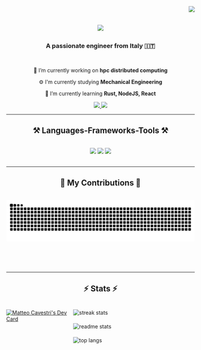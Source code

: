 <img align="right" src="https://visitor-badge.laobi.icu/badge?page_id=matteocavestri.matteocavestri" />

<h1 align="center">
    <img src="https://readme-typing-svg.herokuapp.com/?font=Righteous&size=35&center=true&vCenter=true&width=500&height=70&duration=4000&lines=Hi+There!+👋;+I'm+Matteo+Cavestri!;" />
</h1>

<h3 align="center">A passionate engineer from Italy 🇮🇹</h3>

<br/>

<div align="center">
 
 🔭 I’m currently working on **hpc distributed computing**

⚙️ I'm currently studying **Mechanical Engineering**

🌱 I’m currently learning **Rust, NodeJS, React**

 </div>
 
<div align="center"> 
  <a href="https://matteo.cavestri.net">
    <img src="https://img.shields.io/badge/website-000000?style=for-the-badge&logo=About.me&logoColor=white" />
  </a>
  <a href="https://www.linkedin.com/in/matteo-ludovico-cavestri-197083182/" target="_blank">
    <img src="https://img.shields.io/badge/LinkedIn-0077B5?style=for-the-badge&logo=linkedin&logoColor=white" target="_blank" />
  </a>
</div>

 <hr/>
 
<h2 align="center">⚒️ Languages-Frameworks-Tools ⚒️</h2>
<br/>
<div align="center">
    <img src="https://skillicons.dev/icons?i=c,cpp,rust,go,python,java,javascript,typescript,lua,arduino,bash,r,matlab" />
    <img src="https://skillicons.dev/icons?i=react,html,css,tailwind,nextjs,nodejs,octave,postman,mysql,postgresql" />
    <img src="https://skillicons.dev/icons?i=neovim,vscode,github,git,linux,apple,windows,raspberrypi,prometheus,grafana,kubernetes,docker" /><br>
</div>

<br/>
<hr/>

<div align="center">
  <h2>🐍 My Contributions 🐍</h2>
  <br>
  <img alt="snake eating my contributions" src="https://raw.githubusercontent.com/matteocavestri/matteocavestri/output/github-contribution-grid-snake.svg" />
  
  <br/><br/><br/>
</div>

<hr/>

<h2 align="center">⚡ Stats ⚡</h2>
<br>
<div style="display: flex; justify-content: space-between; align-items: flex-start;">
  <div style="flex: 1;">
    <a href="https://app.daily.dev/matteocavestri">
      <img src="https://api.daily.dev/devcards/v2/cF0Wl0NCU2D9s51ToriOu.png?r=ht3&type=wide" width="652" alt="Matteo Cavestri's Dev Card"/>
    </a>
  </div>
  <div style="flex: 1; display: flex; flex-direction: column; align-items: flex-end;">
    <img src="https://streak-stats.demolab.com/?user=matteocavestri&count_private=true&theme=catppuccin_mocha&border_radius=10" alt="streak stats" width="325" style="margin-bottom: 20px;"/>
    <img src="https://github-readme-stats.vercel.app/api?username=matteocavestri&count_private=true&show_icons=true&theme=catppuccin_mocha&border_radius=10" alt="readme stats" width="325" style="margin-bottom: 20px;"/>
    <img src="https://github-readme-stats.vercel.app/api/top-langs/?username=matteocavestri&hide=HTML&langs_count=8&layout=compact&theme=catppuccin_mocha&border_radius=10" alt="top langs" width="325"/>
  </div>
</div>
